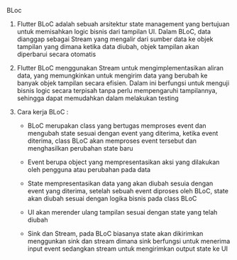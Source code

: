 BLoc

1. Flutter BLoC adalah sebuah arsitektur state management yang bertujuan untuk memisahkan logic bisnis dari tampilan UI. Dalam BLoC, data dianggap sebagai Stream yang mengalir dari sumber data ke objek tampilan yang dimana ketika data diubah, objek tampilan akan diperbarui secara otomatis

2. Flutter BLoC menggunakan Stream untuk mengimplementasikan aliran data, yang memungkinkan untuk mengirim data yang berubah ke banyak objek tampilan secara efisien. Dalam ini berfungsi untuk menguji bisnis logic secara terpisah tanpa perlu mempengaruhi tampilannya, sehingga dapat memudahkan dalam melakukan testing

3. Cara kerja BLoC :
    - BLoC merupakan class yang bertugas memproses event dan mengubah state sesuai dengan event yang diterima, ketika event diterima, class BLoC akan memproses event tersebut dan menghasilkan perubahan state baru

    - Event berupa object yang mempresentasikan aksi yang dilakukan oleh pengguna atau perubahan pada data

    - State mempresentasikan data yang akan diubah sesuia dengan event yang diterima, setelah sebuah event diproses oleh BLoC, state akan diubah sesuai dengan logika bisnis pada class BLoC

    - UI akan merender ulang tampilan sesuai dengan state yang telah diubah

    - Sink dan Stream, pada BLoC biasanya state akan dikirimkan menggunkan sink dan stream dimana sink berfungsi untuk menerima input event sedangkan stream untuk mengirimkan output state ke UI

    